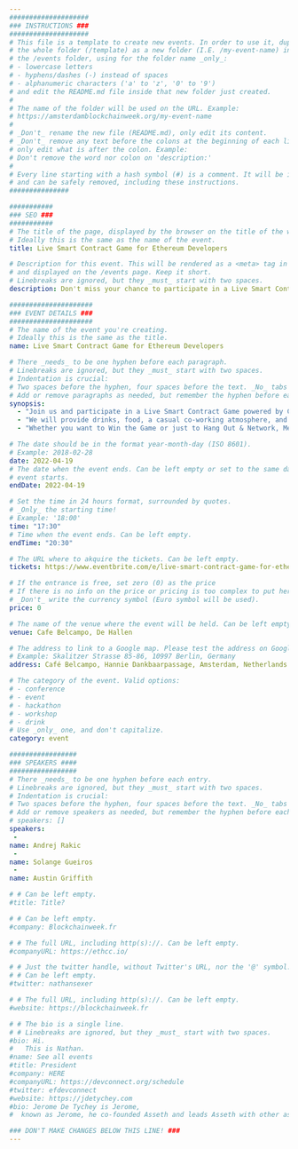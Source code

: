 ```yaml
---
####################
### INSTRUCTIONS ###
####################
# This file is a template to create new events. In order to use it, duplicate
# the whole folder (/template) as a new folder (I.E. /my-event-name) inside of
# the /events folder, using for the folder name _only_:
# - lowercase letters
# - hyphens/dashes (-) instead of spaces
# - alphanumeric characters ('a' to 'z', '0' to '9')
# and edit the README.md file inside that new folder just created.
#
# The name of the folder will be used on the URL. Example:
# https://amsterdamblockchainweek.org/my-event-name
#
# _Don't_ rename the new file (README.md), only edit its content.
# _Don't_ remove any text before the colons at the beginning of each line,
# only edit what is after the colon. Example:
# Don't remove the word nor colon on 'description:'
#
# Every line starting with a hash symbol (#) is a comment. It will be ignored
# and can be safely removed, including these instructions.
###############

###########
### SEO ###
###########
# The title of the page, displayed by the browser on the title of the window.
# Ideally this is the same as the name of the event.
title: Live Smart Contract Game for Ethereum Developers

# Description for this event. This will be rendered as a <meta> tag in the HTML,
# and displayed on the /events page. Keep it short.
# Linebreaks are ignored, but they _must_ start with two spaces.
description: Don't miss your chance to participate in a Live Smart Contract Game powered by Chainlink VRF at this year's DevConnect alongside Andrej Rakic, Solange Gueiros, and Austin Griffith!

#####################
### EVENT DETAILS ###
#####################
# The name of the event you're creating.
# Ideally this is the same as the title.
name: Live Smart Contract Game for Ethereum Developers

# There _needs_ to be one hyphen before each paragraph.
# Linebreaks are ignored, but they _must_ start with two spaces.
# Indentation is crucial:
# Two spaces before the hyphen, four spaces before the text. _No_ tabs allowed.
# Add or remove paragraphs as needed, but remember the hyphen before each entry.
synopsis:
  - "Join us and participate in a Live Smart Contract Game powered by Chainlink VRF at this year's DevConnect alongside Andrej Rakic, Solange Gueiros, and Austin Griffith!"
  - "We will provide drinks, food, a casual co-working atmosphere, and a central screen where we can watch everyone make their moves."
  - "Whether you want to Win the Game or just to Hang Out & Network, Meet us at Cafe Belcampo in De Hallen on Tuesday Apr19th from 5.30-8.30 PM"

# The date should be in the format year-month-day (ISO 8601).
# Example: 2018-02-28
date: 2022-04-19
# The date when the event ends. Can be left empty or set to the same day the
# event starts.
endDate: 2022-04-19

# Set the time in 24 hours format, surrounded by quotes.
# _Only_ the starting time!
# Example: '18:00'
time: "17:30"
# Time when the event ends. Can be left empty.
endTime: "20:30"

# The URL where to akquire the tickets. Can be left empty.
tickets: https://www.eventbrite.com/e/live-smart-contract-game-for-ethereum-developers-tickets-310653451837

# If the entrance is free, set zero (0) as the price
# If there is no info on the price or pricing is too complex to put here, leave it empty.
# _Don't_ write the currency symbol (Euro symbol will be used).
price: 0

# The name of the venue where the event will be held. Can be left empty.
venue: Cafe Belcampo, De Hallen

# The address to link to a Google map. Please test the address on Google Maps.
# Example: Skalitzer Strasse 85-86, 10997 Berlin, Germany
address: Café Belcampo, Hannie Dankbaarpassage, Amsterdam, Netherlands

# The category of the event. Valid options:
# - conference
# - event
# - hackathon
# - workshop
# - drink
# Use _only_ one, and don't capitalize.
category: event

#################
### SPEAKERS ####
#################
# There _needs_ to be one hyphen before each entry.
# Linebreaks are ignored, but they _must_ start with two spaces.
# Indentation is crucial:
# Two spaces before the hyphen, four spaces before the text. _No_ tabs allowed.
# Add or remove speakers as needed, but remember the hyphen before each entry.
# speakers: []
speakers:
 -
name: Andrej Rakic
 -
name: Solange Gueiros
 -
name: Austin Griffith

# # Can be left empty.
#title: Title?

# # Can be left empty.
#company: Blockchainweek.fr

# # The full URL, including http(s)://. Can be left empty.
#companyURL: https://ethcc.io/

# # Just the twitter handle, without Twitter's URL, nor the '@' symbol.
# # Can be left empty.
#twitter: nathansexer

# # The full URL, including http(s)://. Can be left empty.
#website: https://blockchainweek.fr

# # The bio is a single line.
# # Linebreaks are ignored, but they _must_ start with two spaces.
#bio: Hi.
#   This is Nathan.
#name: See all events
#title: President
#company: HERE
#companyURL: https://devconnect.org/schedule
#twitter: efdevconnect
#website: https://jdetychey.com
#bio: Jerome De Tychey is Jerome,
#  known as Jerome, he co-founded Asseth and leads Asseth with other asseths.

### DON'T MAKE CHANGES BELOW THIS LINE! ###
---
```


<!-- ### DON'T MAKE CHANGES BELOW THIS LINE! ### -->

<Event-Content/>
